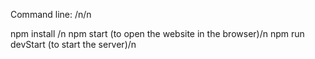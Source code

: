 Command line: /n/n

npm install /n
npm start (to open the website in the browser)/n
npm run devStart (to start the server)/n
